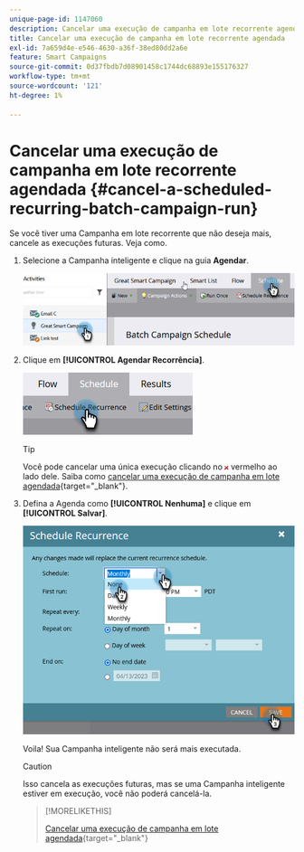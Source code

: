 ```yaml
---
unique-page-id: 1147060
description: Cancelar uma execução de campanha em lote recorrente agendada - Documentação do Marketo - Documentação do produto
title: Cancelar uma execução de campanha em lote recorrente agendada
exl-id: 7a659d4e-e546-4630-a36f-38ed80dd2a6e
feature: Smart Campaigns
source-git-commit: 0d37fbdb7d08901458c1744dc68893e155176327
workflow-type: tm+mt
source-wordcount: '121'
ht-degree: 1%

---
```


# Cancelar uma execução de campanha em lote recorrente agendada {#cancel-a-scheduled-recurring-batch-campaign-run}

Se você tiver uma Campanha em lote recorrente que não deseja mais, cancele as execuções futuras. Veja como.

1. Selecione a Campanha inteligente e clique na guia **Agendar**.

   ![](assets/cancel-a-scheduled-recurring-batch-campaign-run-1.png)

1. Clique em **[!UICONTROL Agendar Recorrência]**.

   ![](assets/cancel-a-scheduled-recurring-batch-campaign-run-2.png)

   >[!TIP]
   >
   >Você pode cancelar uma única execução clicando no ![x](assets/cancel-a-scheduled-recurring-batch-campaign-run-3.png) vermelho ao lado dele. Saiba como [cancelar uma execução de campanha em lote agendada](/help/marketo/product-docs/core-marketo-concepts/smart-campaigns/using-smart-campaigns/cancel-a-scheduled-batch-campaign-run.md){target="_blank"}.

1. Defina a Agenda como **[!UICONTROL Nenhuma]** e clique em **[!UICONTROL Salvar]**.

   ![](assets/cancel-a-scheduled-recurring-batch-campaign-run-4.png)

   Voila! Sua Campanha inteligente não será mais executada.

   >[!CAUTION]
   >
   >Isso cancela as execuções futuras, mas se uma Campanha inteligente estiver em execução, você não poderá cancelá-la.

   >[!MORELIKETHIS]
   >
   >[Cancelar uma execução de campanha em lote agendada](/help/marketo/product-docs/core-marketo-concepts/smart-campaigns/using-smart-campaigns/cancel-a-scheduled-batch-campaign-run.md){target="_blank"}
